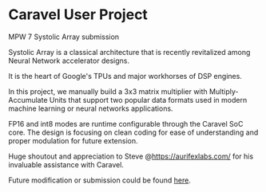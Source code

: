 # Caravel User Project

MPW 7 Systolic Array submission

Systolic Array is a classical architecture that is recently revitalized among Neural Network accelerator designs.

It is the heart of Google's TPUs and major workhorses of DSP engines.

In this project, we manually build a 3x3 matrix multiplier with Multiply-Accumulate Units that support two popular data formats used in modern machine learning or neural networks applications.

FP16 and int8 modes are runtime configurable through the Caravel SoC core. The design is focusing on clean coding for ease of understanding and proper modulation for future extension.

Huge shoutout and appreciation to Steve @https://aurifexlabs.com/ for his invaluable assistance with Caravel. 

Future modification or submission could be found [here](https://github.com/IanBoyanZhang/SystolicArray).
